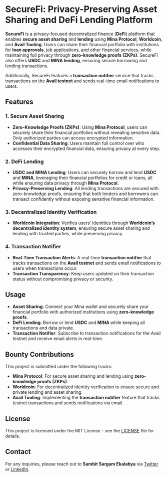 # **SecureFi: Privacy-Preserving Asset Sharing and DeFi Lending Platform**

**SecureFi** is a privacy-focused decentralized finance (**DeFi**) platform that enables **secure asset sharing** and **lending** using **Mina Protocol**, **Worldcoin**, and **Avail Tooling**. Users can share their financial portfolio with institutions for **loan approvals**, job applications, and other financial services, while maintaining full privacy through **zero-knowledge proofs (ZKPs)**. SecureFi also offers **USDC** and **MINA lending**, ensuring secure borrowing and lending transactions.

Additionally, SecureFi features a **transaction notifier** service that tracks transactions on the **Avail testnet** and sends real-time email notifications to users.

## **Features**

### **1. Secure Asset Sharing**
- **Zero-Knowledge Proofs (ZKPs)**: Using **Mina Protocol**, users can securely share their financial portfolios without revealing sensitive data. Only authorized parties can access encrypted information.
- **Confidential Data Sharing**: Users maintain full control over who accesses their encrypted financial data, ensuring privacy at every step.

### **2. DeFi Lending**
- **USDC and MINA Lending**: Users can securely borrow and lend **USDC** and **MINA**, leveraging their financial portfolios for credit or loans, all while ensuring data privacy through **Mina Protocol**.
- **Privacy-Preserving Lending**: All lending transactions are secured with zero-knowledge proofs, ensuring that both lenders and borrowers can transact confidently without exposing sensitive financial information.

### **3. Decentralized Identity Verification**
- **Worldcoin Integration**: Verifies users’ identities through **Worldcoin’s decentralized identity system**, ensuring secure asset sharing and lending with trusted parties, while preserving privacy.

### **4. Transaction Notifier**
- **Real-Time Transaction Alerts**: A real-time **transaction notifier** that tracks transactions on the **Avail testnet** and sends email notifications to users when transactions occur.
- **Transaction Transparency**: Keep users updated on their transaction status without compromising privacy or security.

## **Usage**

- **Asset Sharing**: Connect your Mina wallet and securely share your financial portfolio with authorized institutions using **zero-knowledge proofs**.
- **DeFi Lending**: Borrow or lend **USDC** and **MINA** while keeping all transactions and data private.
- **Transaction Notifier**: Subscribe to transaction notifications for the Avail testnet and receive email alerts in real-time.

## **Bounty Contributions**

This project is submitted under the following tracks:
- **Mina Protocol**: For secure asset sharing and lending using **zero-knowledge proofs (ZKPs)**.
- **Worldcoin**: For decentralized identity verification to ensure secure and private lending and asset sharing.
- **Avail Tooling**: Implementing the **transaction notifier** feature that tracks testnet transactions and sends notifications via email.

## **License**

This project is licensed under the MIT License - see the [LICENSE](LICENSE) file for details.

## **Contact**

For any inquiries, please reach out to **Sambit Sargam Ekalabya** via [Twitter](https://twitter.com/sambitsargam) or [LinkedIn](https://www.linkedin.com/in/sambitsargam).

